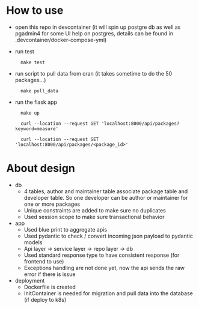 # How to use



- open this repo in devcontainer (it will spin up postgre db as well as pgadmin4 for some UI help on postgres, details can be found in .devcontainer/docker-compose-yml)
- run test 

        make test
- run script to pull data from cran (it takes sometime to do the 50 packages...)

        make pull_data
- run the flask app

        make up
        
        curl --location --request GET 'localhost:8000/api/packages?keyword=measure'

        curl --location --request GET 'localhost:8000/api/packages/<package_id>'

# About design

- db
    - 4 tables, author and maintainer table associate package table and developer table. So one developer can be author or maintainer for one or more packages
    - Unique constraints are added to make sure no duplicates
    - Used session scope to make sure transactional behavior
- app
    - Used blue print to aggregate apis
    - Used pydantic to check / convert incoming json payload to pydantic models
    - Api layer -> service layer -> repo layer -> db
    - Used standard response type to have consistent response (for frontend to use)
    - Exceptions handling are not done yet, now the api sends the raw error if there is issue
- deployment
    - Dockerfile is created
    - InitContainer is needed for migration and pull data into the database (if deploy to k8s)
